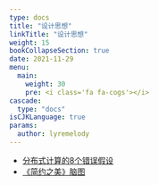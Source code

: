 ```yaml
---
type: docs
title: "设计思想"
linkTitle: "设计思想"
weight: 15
bookCollapseSection: true
date: 2021-11-29
menu:
  main:
    weight: 30
    pre: <i class='fa fa-cogs'></i>
cascade:
  type: "docs"
isCJKLanguage: true
params:
  author: lyremelody
---
```


* [分布式计算的8个错误假设](./8-fallacies-of-distributed-computing.md)
* [《简约之美》脑图](./code-simplicity-the-science-of-development.md)
